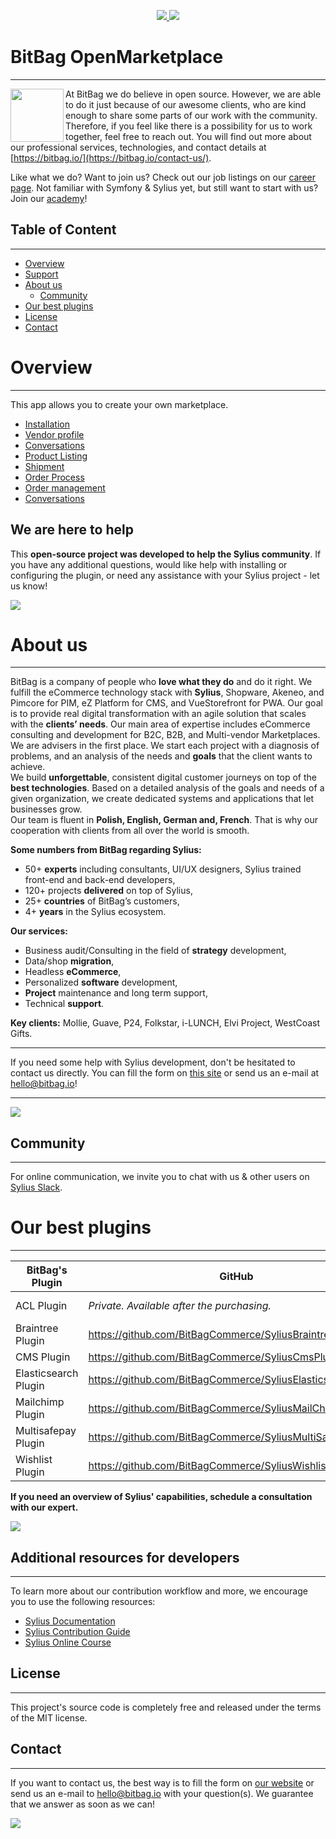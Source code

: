 <p align="center">
    <a href="https://sylius.com" target="_blank">
        <img src="https://demo.sylius.com/assets/shop/img/logo.png" />
    </a>    
    <a href="https://bitbag.io/pl" target="_blank">
        <img src="https://bitbag.io/wp-content/themes/BitBag/dist/images/logo.svg" />
    </a>
</p>

# BitBag OpenMarketplace

----



<p>
 <img align="left" src="https://sylius.com/assets/badge-approved-by-sylius.png" width="85">
</p>

At BitBag we do believe in open source. However, we are able to do it just because of our awesome clients, who are kind enough to share some parts of our work with the community. Therefore, if you feel like there is a possibility for us to work  together, feel free to reach out. You will find out more about our professional services, technologies, and contact details at [https://bitbag.io/](https://bitbag.io/contact-us/).

Like what we do? Want to join us? Check out our job listings on our [career page](https://bitbag.io/career/?utm_source=github&utm_medium=referral&utm_campaign=career). Not familiar with Symfony & Sylius yet, but still want to start with us? Join our [academy](https://bitbag.io/pl/akademia?utm_source=github&utm_medium=url&utm_campaign=akademia)!

## Table of Content

***

* [Overview](#overview)
* [Support](#we-are-here-to-help)
* [About us](#about-us)
    * [Community](#community)
* [Our best plugins](#our-best-plugins)
* [License](#license)
* [Contact](#contact)

# Overview

----
This app allows you to create your own marketplace.

- [Installation](./doc/installation.md)
- [Vendor profile](./doc/vendor-profile.md)
- [Conversations](./doc/conversations.md)
- [Product Listing](./doc/product_listings.md)
- [Shipment](./doc/manage_shipping_methods.md)
- [Order Process](./doc/order_process.md)
- [Order management](./doc/menage_orders.md)
- [Conversations](./doc/conversations.md)


## We are here to help
This **open-source project was developed to help the Sylius community**. If you have any additional questions, would like help with installing or configuring the plugin, or need any assistance with your Sylius project - let us know!

[![](https://bitbag.io/wp-content/uploads/2020/10/button-contact.png)](https://bitbag.io/contact-us/)


# About us

---

BitBag is a company of people who **love what they do** and do it right. We fulfill the eCommerce technology stack with **Sylius**, Shopware, Akeneo, and Pimcore for PIM, eZ Platform for CMS, and VueStorefront for PWA. Our goal is to provide real digital transformation with an agile solution that scales with the **clients’ needs**. Our main area of expertise includes eCommerce consulting and development for B2C, B2B, and Multi-vendor Marketplaces.</br>
We are advisers in the first place. We start each project with a diagnosis of problems, and an analysis of the needs and **goals** that the client wants to achieve.</br>
We build **unforgettable**, consistent digital customer journeys on top of the **best technologies**. Based on a detailed analysis of the goals and needs of a given organization, we create dedicated systems and applications that let businesses grow.<br>
Our team is fluent in **Polish, English, German and, French**. That is why our cooperation with clients from all over the world is smooth.

**Some numbers from BitBag regarding Sylius:**
- 50+ **experts** including consultants, UI/UX designers, Sylius trained front-end and back-end developers,
- 120+ projects **delivered** on top of Sylius,
- 25+ **countries** of BitBag’s customers,
- 4+ **years** in the Sylius ecosystem.

**Our services:**
- Business audit/Consulting in the field of **strategy** development,
- Data/shop **migration**,
- Headless **eCommerce**,
- Personalized **software** development,
- **Project** maintenance and long term support,
- Technical **support**.

**Key clients:** Mollie, Guave, P24, Folkstar, i-LUNCH, Elvi Project, WestCoast Gifts.

---

If you need some help with Sylius development, don't be hesitated to contact us directly. You can fill the form on [this site](https://bitbag.io/contact-us/) or send us an e-mail at hello@bitbag.io!

---

[![](https://bitbag.io/wp-content/uploads/2021/08/sylius-badges-transparent-wide.png)](https://bitbag.io/contact-us/)

## Community

----

For online communication, we invite you to chat with us & other users on [Sylius Slack](https://sylius-devs.slack.com/).

# Our best plugins

---



| BitBag's Plugin | GitHub | Sylius' Store|
| ------ | ------ | ------|
| ACL Plugin | *Private. Available after the purchasing.*| https://plugins.sylius.com/plugin/access-control-layer-plugin/|
| Braintree Plugin | https://github.com/BitBagCommerce/SyliusBraintreePlugin |https://plugins.sylius.com/plugin/braintree-plugin/|
| CMS Plugin | https://github.com/BitBagCommerce/SyliusCmsPlugin | https://plugins.sylius.com/plugin/cmsplugin/|
| Elasticsearch Plugin | https://github.com/BitBagCommerce/SyliusElasticsearchPlugin | https://plugins.sylius.com/plugin/2004/|
| Mailchimp Plugin | https://github.com/BitBagCommerce/SyliusMailChimpPlugin | https://plugins.sylius.com/plugin/mailchimp/ |
| Multisafepay Plugin | https://github.com/BitBagCommerce/SyliusMultiSafepayPlugin |
| Wishlist Plugin | https://github.com/BitBagCommerce/SyliusWishlistPlugin | https://plugins.sylius.com/plugin/wishlist-plugin/|

**If you need an overview of Sylius' capabilities, schedule a consultation with our expert.**

[![](https://bitbag.io/wp-content/uploads/2020/10/button_free_consulatation-1.png)](https://bitbag.io/contact-us/)

## Additional resources for developers

---
To learn more about our contribution workflow and more, we encourage you to use the following resources:
* [Sylius Documentation](https://docs.sylius.com/en/latest/)
* [Sylius Contribution Guide](https://docs.sylius.com/en/latest/contributing/)
* [Sylius Online Course](https://sylius.com/online-course/)

## License

---

This project's source code is completely free and released under the terms of the MIT license.

[//]: # (These are reference links used in the body of this note and get stripped out when the markdown processor does its job. There is no need to format nicely because it shouldn't be seen.)

## Contact

---
If you want to contact us, the best way is to fill the form on [our website](https://bitbag.io/contact-us/) or send us an e-mail to hello@bitbag.io with your question(s). We guarantee that we answer as soon as we can!

[![](https://bitbag.io/wp-content/uploads/2021/08/badges-bitbag.png)](https://bitbag.io/contact-us/)
